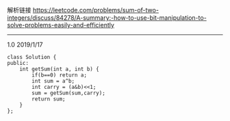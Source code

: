 <a> 解析链接</a> https://leetcode.com/problems/sum-of-two-integers/discuss/84278/A-summary:-how-to-use-bit-manipulation-to-solve-problems-easily-and-efficiently

---
1.0 2019/1/17
```
class Solution {
public:
    int getSum(int a, int b) {
        if(b==0) return a;
        int sum = a^b;
        int carry = (a&b)<<1;
        sum = getSum(sum,carry);
        return sum;   
    }
};
```
